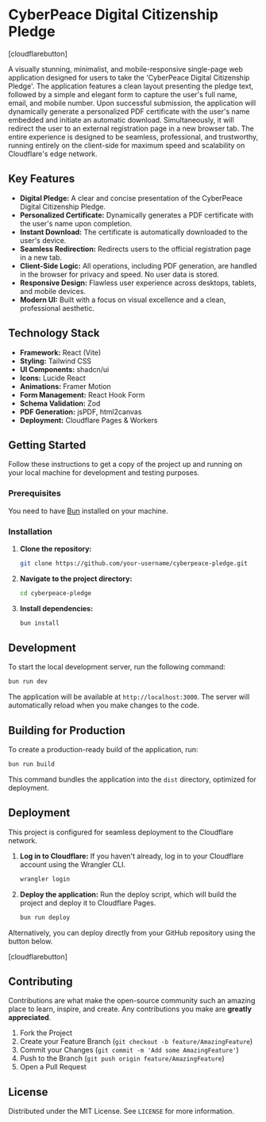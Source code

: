 # CyberPeace Digital Citizenship Pledge

[cloudflarebutton]

A visually stunning, minimalist, and mobile-responsive single-page web application designed for users to take the 'CyberPeace Digital Citizenship Pledge'. The application features a clean layout presenting the pledge text, followed by a simple and elegant form to capture the user's full name, email, and mobile number. Upon successful submission, the application will dynamically generate a personalized PDF certificate with the user's name embedded and initiate an automatic download. Simultaneously, it will redirect the user to an external registration page in a new browser tab. The entire experience is designed to be seamless, professional, and trustworthy, running entirely on the client-side for maximum speed and scalability on Cloudflare's edge network.

## Key Features

- **Digital Pledge:** A clear and concise presentation of the CyberPeace Digital Citizenship Pledge.
- **Personalized Certificate:** Dynamically generates a PDF certificate with the user's name upon completion.
- **Instant Download:** The certificate is automatically downloaded to the user's device.
- **Seamless Redirection:** Redirects users to the official registration page in a new tab.
- **Client-Side Logic:** All operations, including PDF generation, are handled in the browser for privacy and speed. No user data is stored.
- **Responsive Design:** Flawless user experience across desktops, tablets, and mobile devices.
- **Modern UI:** Built with a focus on visual excellence and a clean, professional aesthetic.

## Technology Stack

- **Framework:** React (Vite)
- **Styling:** Tailwind CSS
- **UI Components:** shadcn/ui
- **Icons:** Lucide React
- **Animations:** Framer Motion
- **Form Management:** React Hook Form
- **Schema Validation:** Zod
- **PDF Generation:** jsPDF, html2canvas
- **Deployment:** Cloudflare Pages & Workers

## Getting Started

Follow these instructions to get a copy of the project up and running on your local machine for development and testing purposes.

### Prerequisites

You need to have [Bun](https://bun.sh/) installed on your machine.

### Installation

1.  **Clone the repository:**
    ```sh
    git clone https://github.com/your-username/cyberpeace-pledge.git
    ```
2.  **Navigate to the project directory:**
    ```sh
    cd cyberpeace-pledge
    ```
3.  **Install dependencies:**
    ```sh
    bun install
    ```

## Development

To start the local development server, run the following command:

```sh
bun run dev
```

The application will be available at `http://localhost:3000`. The server will automatically reload when you make changes to the code.

## Building for Production

To create a production-ready build of the application, run:

```sh
bun run build
```

This command bundles the application into the `dist` directory, optimized for deployment.

## Deployment

This project is configured for seamless deployment to the Cloudflare network.

1.  **Log in to Cloudflare:**
    If you haven't already, log in to your Cloudflare account using the Wrangler CLI.
    ```sh
    wrangler login
    ```
2.  **Deploy the application:**
    Run the deploy script, which will build the project and deploy it to Cloudflare Pages.
    ```sh
    bun run deploy
    ```

Alternatively, you can deploy directly from your GitHub repository using the button below.

[cloudflarebutton]

## Contributing

Contributions are what make the open-source community such an amazing place to learn, inspire, and create. Any contributions you make are **greatly appreciated**.

1.  Fork the Project
2.  Create your Feature Branch (`git checkout -b feature/AmazingFeature`)
3.  Commit your Changes (`git commit -m 'Add some AmazingFeature'`)
4.  Push to the Branch (`git push origin feature/AmazingFeature`)
5.  Open a Pull Request

## License

Distributed under the MIT License. See `LICENSE` for more information.